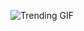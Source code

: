 ![Trending GIF](https://media0.giphy.com/media/v1.Y2lkPThiYjIxNzcyNW50eG5tdG5iMnpvZ21qNzA1aDltMndyb3dsZTA4bWtxYXYzbnQ5NCZlcD12MV9naWZzX3NlYXJjaCZjdD1n/NHUONhmbo448/giphy.gif)
